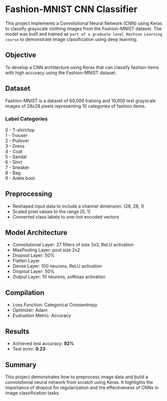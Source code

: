 # Fashion-MNIST CNN Classifier

This project implements a Convolutional Neural Network (CNN) using Keras to classify grayscale clothing images from the Fashion-MNIST dataset. The model was built and trained as `part of a graduate-level Machine Learning course` to demonstrate image classification using deep learning.

## Objective

To develop a CNN architecture using Keras that can classify fashion items with high accuracy using the Fashion-MNIST dataset.

## Dataset

Fashion-MNIST is a dataset of 60,000 training and 10,000 test grayscale images of 28x28 pixels representing 10 categories of fashion items.

### Label Categories

0 - T-shirt/top  
1 - Trouser  
2 - Pullover  
3 - Dress  
4 - Coat  
5 - Sandal  
6 - Shirt  
7 - Sneaker  
8 - Bag  
9 - Ankle boot  

## Preprocessing

- Reshaped input data to include a channel dimension: (28, 28, 1)
- Scaled pixel values to the range [0, 1]
- Converted class labels to one-hot encoded vectors

## Model Architecture

- Convolutional Layer: 27 filters of size 3x3, ReLU activation
- MaxPooling Layer: pool size 2x2
- Dropout Layer: 50%
- Flatten Layer
- Dense Layer: 100 neurons, ReLU activation
- Dropout Layer: 50%
- Output Layer: 10 neurons, softmax activation

## Compilation

- Loss Function: Categorical Crossentropy
- Optimizer: Adam
- Evaluation Metric: Accuracy

## Results

- Achieved test accuracy: **92%**
- Test error: **0.23**

## Summary

This project demonstrates how to preprocess image data and build a convolutional neural network from scratch using Keras. It highlights the importance of dropout for regularization and the effectiveness of CNNs in image classification tasks.

